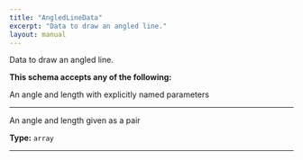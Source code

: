 ```yaml
---
title: "AngledLineData"
excerpt: "Data to draw an angled line."
layout: manual
---
```


Data to draw an angled line.



**This schema accepts any of the following:**

An angle and length with explicitly named parameters








----
An angle and length given as a pair


**Type:** `array`






----





